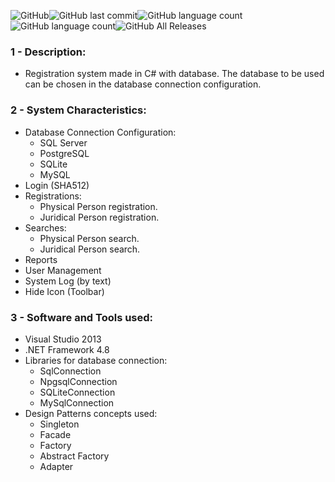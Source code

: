 ![GitHub](https://img.shields.io/github/license/anderson-81/crud-sharp)![GitHub last commit](https://img.shields.io/github/last-commit/anderson-81/crud-sharp)![GitHub language count](https://img.shields.io/github/languages/count/anderson-81/crud-sharp)![GitHub language count](https://img.shields.io/github/languages/count/anderson-81/crud-sharp)![GitHub All Releases](https://img.shields.io/github/downloads/anderson-81/crud-sharp/total)

### 1 - Description:
- Registration system made in C# with database. The database to be used can be chosen in the database connection configuration.

### 2 - System Characteristics:
- Database Connection Configuration:
    - SQL Server
    - PostgreSQL
    - SQLite
    - MySQL
- Login (SHA512)
- Registrations:
    - Physical Person registration.
    - Juridical Person registration.
- Searches:
    - Physical Person search.
    - Juridical Person search.
- Reports
- User Management
- System Log (by text)
- Hide Icon (Toolbar)

### 3 - Software and Tools used:
- Visual Studio 2013
- .NET Framework 4.8 
- Libraries for database connection:
    - SqlConnection
    - NpgsqlConnection
    - SQLiteConnection
    - MySqlConnection
- Design Patterns concepts used:
    - Singleton
    - Facade
    - Factory
    - Abstract Factory
    - Adapter
